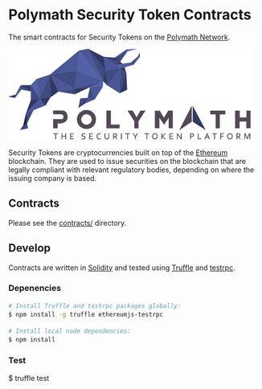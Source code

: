 # Polymath Security Token Contracts

The smart contracts for Security Tokens on the [Polymath Network][polymath].

![Polymath](Polymath.png)

Security Tokens are cryptocurrencies built on top of the [Ethereum][ethereum] blockchain.
They are used to issue securities on the blockchain that are legally compliant with relevant regulatory bodies, depending on where the issuing company is based.

## Contracts

Please see the [contracts/](contracts) directory.

## Develop

Contracts are written in [Solidity][solidity] and tested using [Truffle][truffle] and [testrpc][testrpc].

### Depenencies

```bash
# Install Truffle and testrpc packages globally:
$ npm install -g truffle ethereumjs-testrpc

# Install local node dependencies:
$ npm install
```

### Test
$ truffle test

[polymath]: https://polymath.network
[ethereum]: https://www.ethereum.org/

[solidity]: https://solidity.readthedocs.io/en/develop/
[truffle]: http://truffleframework.com/
[testrpc]: https://github.com/ethereumjs/testrpc
